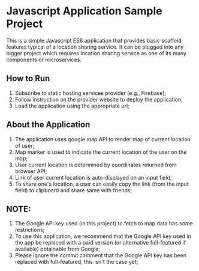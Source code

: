 # Javascript Application Sample Project 
This is a simple Javascript ES6 application that provides basic scaffold features typical of a location sharing service. It can be plugged into any bigger project which requires location sharing service as one of its many components or microservices. 

## How to Run
1. Subscribe to static hosting services provider (e.g., Firebase);
2. Follow instruction on the provider website to deploy the application;
3. Load the application using the appropriate url;

## About the Application 
1. The application uses google map API to render map of current location of user;
2. Map marker is used to indicate the current location of the user on the map;
3. User current location is determined by coordinates returned from browser API;
4. Link of user current location is auto-displayed on an input field;
5. To share one's location, a user can easily copy the link (from the input field) to clipboard and share same with friends;

## NOTE: 
1. The Google API key used (in this project) to fetch to map data has some restrictions;
2. To use this application, we recommend that the Google API key used in the app be replaced with a paid version (or alternative full-featured if available) obtainable from Google;
3. Please ignore the commit comment that the Google API key has been replaced with full-featured, this isn't the case yet;